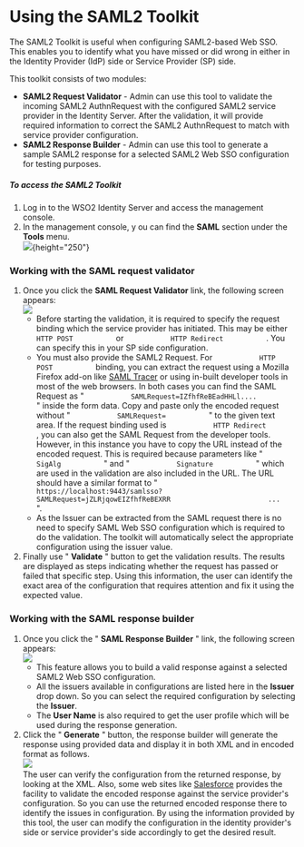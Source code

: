 # Using the SAML2 Toolkit

The SAML2 Toolkit is useful when configuring SAML2-based Web SSO. This
enables you to identify what you have missed or did wrong in either in
the Identity Provider (IdP) side or Service Provider (SP) side.

This toolkit consists of two modules:

-   **SAML2 Request Validator** - Admin can use this tool to validate
    the incoming SAML2 AuthnRequest with the configured SAML2 service
    provider in the Identity Server. After the validation, it will
    provide required information to correct the SAML2 AuthnRequest to
    match with service provider configuration.
-   **SAML2 Response Builder** - Admin can use this tool to generate a
    sample SAML2 response for a selected SAML2 Web SSO configuration for
    testing purposes.

##### To access the SAML2 Toolkit

1.  Log in to the WSO2 Identity Server and access the management
    console.
2.  In the management console, y ou can find the **SAML** section under
    the **Tools** menu.  
    ![]( ../../assets/img/103329518/103329521.png){height="250"}

### Working with the SAML request validator

1.  Once you click the **SAML Request Validator** link, the following
    screen appears:  
    ![]( ../../assets/img/103329518/103329520.png)  
    -   Before starting the validation, it is required to specify the
        request binding which the service provider has initiated. This
        may be either `            HTTP POST           ` or
        `            HTTP Redirect           ` . You can specify this in
        your SP side configuration.
    -   You must also provide the SAML2 Request. For
        `            HTTP POST           ` binding, you can extract the
        request using a Mozilla Firefox add-on like [SAML
        Tracer](https://addons.mozilla.org/en-US/firefox/addon/saml-tracer/)
        or using in-built developer tools in most of the web browsers.
        In both cases you can find the SAML Request as "
        `            SAMLRequest=IZfhfReBEadHHLl....           ` "
        inside the form data. Copy and paste only the encoded request
        without " `            SAMLRequest=           ` " to the given
        text area. If the request binding used is
        `            HTTP Redirect           `, you can also get the
        SAML Request from the developer tools. However, in this instance
        you have to copy the URL instead of the encoded request. This is
        required because parameters like "
        `            SigAlg           ` " and "
        `            Signature           ` " which are used in the
        validation are also included in the URL. The URL should have a
        similar format to "
        `                         https://localhost:9443/samlsso?SAMLRequest=jZLRjqowEIZfhfReBEXRR                        ...           `
        ".
    -   As the Issuer can be extracted from the SAML request there is no
        need to specify SAML Web SSO configuration which is required to
        do the validation. The toolkit will automatically select the
        appropriate configuration using the issuer value.
2.  Finally use " **Validate** " button to get the validation results.
    The results are displayed as steps indicating whether the request
    has passed or failed that specific step. Using this information, the
    user can identify the exact area of the configuration that requires
    attention and fix it using the expected value.

### Working with the SAML response builder

1.  Once you click the " **SAML Response Builder** " link, the following
    screen appears:  
    ![]( ../../assets/img/103329518/103329519.png)  
    -   This feature allows you to build a valid response against a
        selected SAML2 Web SSO configuration.
    -   All the issuers available in configurations are listed here in
        the **Issuer** drop down. So you can select the required
        configuration by selecting the **Issuer**.
    -   The **User Name** is also required to get the user profile which
        will be used during the response generation.
2.  Click the " **Generate** " button, the response builder will
    generate the response using provided data and display it in both XML
    and in encoded format as follows.  
    ![]( ../../assets/img/103329518/103329523.png)   
    The user can verify the configuration from the returned response, by
    looking at the XML. Also, some web sites like
    [Salesforce](http://www.salesforce.com/) provides the facility to
    validate the encoded response against the service provider's
    configuration. So you can use the returned encoded response there to
    identify the issues in configuration. By using the information
    provided by this tool, the user can modify the configuration in the
    identity provider's side or service provider's side accordingly to
    get the desired result.

  
